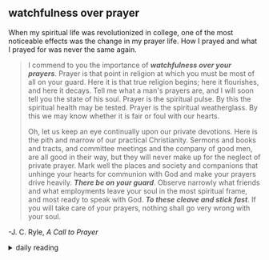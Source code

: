 ## watchfulness over prayer

When my spiritual life was revolutionized in college, one of the most noticeable effects was the change in my prayer life. How I prayed and what I prayed for was never the same again.

> I commend to you the importance of ***watchfulness over your prayers***. Prayer is that point in religion at which you must be most of all on your guard. Here it is that true religion begins; here it flourishes, and here it decays. Tell me what a man's prayers are, and I will soon tell you the state of his soul. Prayer is the spiritual pulse. By this the spiritual health may be tested. Prayer is the spiritual weatherglass. By this we may know whether it is fair or foul with our hearts.
>
> Oh, let us keep an eye continually upon our private devotions. Here is the pith and marrow of our practical Christianity. Sermons and books and tracts, and committee meetings and the company of good men, are all good in their way, but they will never make up for the neglect of private prayer. Mark well the places and society and companions that unhinge your hearts for communion with God and make your prayers drive heavily. ***There be on your guard***. Observe narrowly what friends and what employments leave your soul in the most spiritual frame, and most ready to speak with God. ***To these cleave and stick fast***. If you will take care of your prayers, nothing shall go very wrong with your soul.

-J. C. Ryle, *A Call to Prayer*

<details markdown="1">
<summary>daily reading</summary>

| {{ page.date | date: "%B %-d, %Y" }} |
| :-------------: |
| [Josh. 7; Ps. 137–138; Jer. 1; Matt. 15]({% link _Bible/Bible-year-1.md %}) |
| [BC 13; HC 35-39; CD II: Art. 1-3]({% link _three_forms/three-forms-month-1.md %}) |
| [The Athanasian Creed](https://threeforms.org/the-athanasian-creed/) |

</details>
